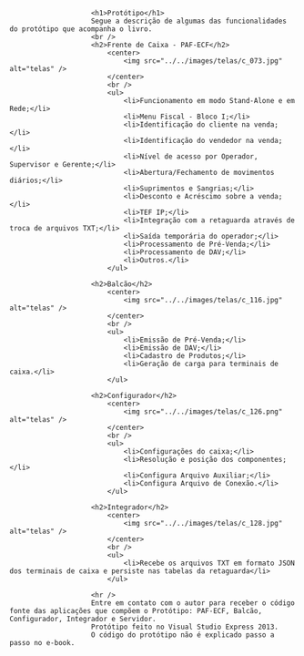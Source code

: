						<h1>Protótipo</h1>
						Segue a descrição de algumas das funcionalidades do protótipo que acompanha o livro. 
						<br />
						<h2>Frente de Caixa - PAF-ECF</h2>
							<center>
								<img src="../../images/telas/c_073.jpg" alt="telas" />
							</center>
							<br />
							<ul>
								<li>Funcionamento em modo Stand-Alone e em Rede;</li>
								<li>Menu Fiscal - Bloco I;</li>
								<li>Identificação do cliente na venda;</li>
								<li>Identificação do vendedor na venda;</li>
								<li>Nível de acesso por Operador, Supervisor e Gerente;</li>
								<li>Abertura/Fechamento de movimentos diários;</li>
								<li>Suprimentos e Sangrias;</li>
								<li>Desconto e Acréscimo sobre a venda;</li>
								<li>TEF IP;</li>
								<li>Integração com a retaguarda através de troca de arquivos TXT;</li>
								<li>Saída temporária do operador;</li>
								<li>Processamento de Pré-Venda;</li>
								<li>Processamento de DAV;</li>
								<li>Outros.</li>
							</ul>						

						<h2>Balcão</h2>
							<center>
								<img src="../../images/telas/c_116.jpg" alt="telas" />
							</center>
							<br />
							<ul>
								<li>Emissão de Pré-Venda;</li>
								<li>Emissão de DAV;</li>
								<li>Cadastro de Produtos;</li>
								<li>Geração de carga para terminais de caixa.</li>
							</ul>						

						<h2>Configurador</h2>
							<center>
								<img src="../../images/telas/c_126.png" alt="telas" />
							</center>
							<br />
							<ul>
								<li>Configurações do caixa;</li>
								<li>Resolução e posição dos componentes;</li>
								<li>Configura Arquivo Auxiliar;</li>
								<li>Configura Arquivo de Conexão.</li>
							</ul>						

						<h2>Integrador</h2>
							<center>
								<img src="../../images/telas/c_128.jpg" alt="telas" />
							</center>
							<br />
							<ul>
								<li>Recebe os arquivos TXT em formato JSON dos terminais de caixa e persiste nas tabelas da retaguarda</li>
							</ul>						

						<hr />
						Entre em contato com o autor para receber o código fonte das aplicações que compõem o Protótipo: PAF-ECF, Balcão, Configurador, Integrador e Servidor. 
						Protótipo feito no Visual Studio Express 2013.
						O código do protótipo não é explicado passo a passo no e-book.
